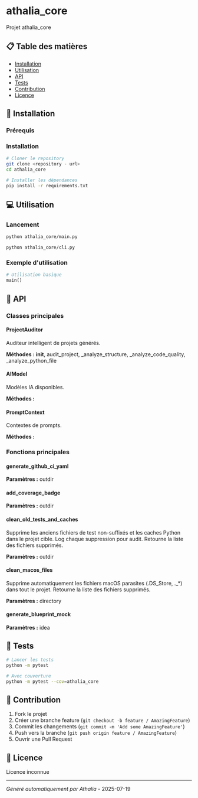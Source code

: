 # athalia_core

Projet athalia_core

## 📋 Table des matières

- [Installation](#installation)
- [Utilisation](#utilisation)
- [API](#api)
- [Tests](#tests)
- [Contribution](#contribution)
- [Licence](#licence)

## 🚀 Installation

### Prérequis
### Installation

```bash
# Cloner le repository
git clone <repository - url>
cd athalia_core

# Installer les dépendances
pip install -r requirements.txt
```

## 💻 Utilisation
### Lancement

```bash
python athalia_core/main.py
```

```bash
python athalia_core/cli.py
```

### Exemple d'utilisation

```python
# Utilisation basique
main()
```

## 🔧 API
### Classes principales

#### ProjectAuditor

Auditeur intelligent de projets générés.

**Méthodes :** __init__, audit_project, _analyze_structure, _analyze_code_quality, _analyze_python_file

#### AIModel

Modèles IA disponibles.

**Méthodes :** 

#### PromptContext

Contextes de prompts.

**Méthodes :** 

### Fonctions principales

#### generate_github_ci_yaml

**Paramètres :** outdir

#### add_coverage_badge

**Paramètres :** outdir

#### clean_old_tests_and_caches

Supprime les anciens fichiers de test non-suffixés et les caches Python dans le projet cible.
Log chaque suppression pour audit. Retourne la liste des fichiers supprimés.

**Paramètres :** outdir

#### clean_macos_files

Supprime automatiquement les fichiers macOS parasites (.DS_Store, ._*) dans tout le projet. Retourne la liste des fichiers supprimés.

**Paramètres :** directory

#### generate_blueprint_mock

**Paramètres :** idea

## 🧪 Tests

```bash
# Lancer les tests
python -m pytest

# Avec couverture
python -m pytest --cov=athalia_core
```

## 🤝 Contribution

1. Fork le projet
2. Créer une branche feature (`git checkout -b feature / AmazingFeature`)
3. Commit les changements (`git commit -m 'Add some AmazingFeature'`)
4. Push vers la branche (`git push origin feature / AmazingFeature`)
5. Ouvrir une Pull Request

## 📄 Licence

Licence inconnue

---
*Généré automatiquement par Athalia* - 2025-07-19
